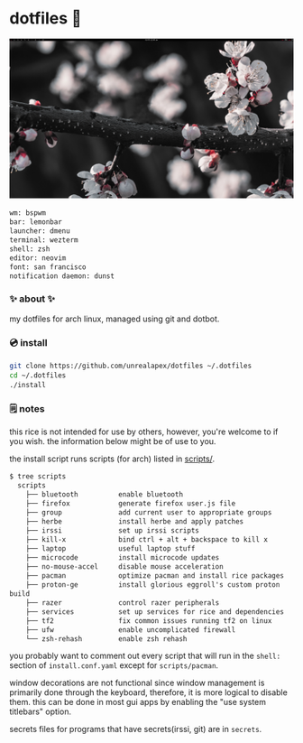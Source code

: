 # dotfiles 🌸

![screenshot of rice](rice.png)
```
wm: bspwm
bar: lemonbar
launcher: dmenu
terminal: wezterm
shell: zsh
editor: neovim
font: san francisco
notification daemon: dunst
```

### ✨ about ✨
my dotfiles for arch linux, managed using git and dotbot.

### 💿 install
```sh
git clone https://github.com/unrealapex/dotfiles ~/.dotfiles
cd ~/.dotfiles
./install
```

### 🗒️ notes
this rice is not intended for use by others, however, you're welcome to if
you wish. the information below might be of use to you.

the install script runs scripts (for arch) listed in [scripts/](/scripts).
```
$ tree scripts
  scripts
    ├── bluetooth          enable bluetooth
    ├── firefox            generate firefox user.js file
    ├── group              add current user to appropriate groups
    ├── herbe              install herbe and apply patches
    ├── irssi              set up irssi scripts
    ├── kill-x             bind ctrl + alt + backspace to kill x
    ├── laptop             useful laptop stuff
    ├── microcode          install microcode updates
    ├── no-mouse-accel     disable mouse acceleration
    ├── pacman             optimize pacman and install rice packages
    ├── proton-ge          install glorious eggroll's custom proton build
    ├── razer              control razer peripherals
    ├── services           set up services for rice and dependencies
    ├── tf2                fix common issues running tf2 on linux
    ├── ufw                enable uncomplicated firewall
    └── zsh-rehash         enable zsh rehash

```
you probably want to comment out every script that will
run in the `shell:` section of `install.conf.yaml` except for
`scripts/pacman`.


window decorations are not functional since window management is primarily
done through the keyboard, therefore, it is more logical to
disable them. this can be done in most gui apps by enabling the "use system
titlebars" option.

secrets files for programs that have secrets(irssi, git) are in `secrets`.
